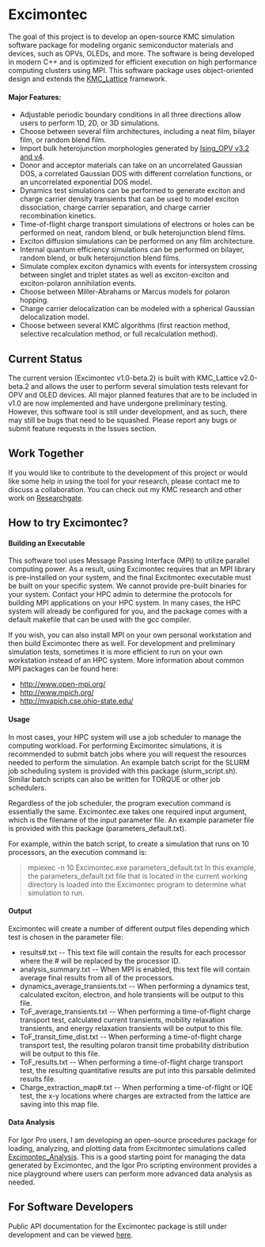 # Excimontec
The goal of this project is to develop an open-source KMC simulation software package for modeling organic semiconductor materials and devices, such as OPVs, OLEDs, and more. 
The software is being developed in modern C++ and is optimized for efficient execution on high performance computing clusters using MPI. 
This software package uses object-oriented design and extends the [KMC_Lattice](https://github.com/MikeHeiber/KMC_Lattice) framework.

#### Major Features:
- Adjustable periodic boundary conditions in all three directions allow users to perform 1D, 2D, or 3D simulations.
- Choose between several film architectures, including a neat film, bilayer film, or random blend film.
- Import bulk heterojunction morphologies generated by [Ising_OPV v3.2 and v4](https://github.com/MikeHeiber/Ising_OPV).
- Donor and acceptor materials can take on an uncorrelated Gaussian DOS, a correlated Gaussian DOS with different correlation functions, or an uncorrelated exponential DOS model.
- Dynamics test simulations can be performed to generate exciton and charge carrier density transients that can be used to model exciton dissociation, charge carrier separation, and charge carrier recombination kinetics.
- Time-of-flight charge transport simulations of electrons or holes can be performed on neat, random blend, or bulk heterojunction blend films.
- Exciton diffusion simulations can be performed on any film architecture.
- Internal quantum efficiency simulations can be performed on bilayer, random blend, or bulk heterojunction blend films.
- Simulate complex exciton dynamics with events for intersystem crossing between singlet and triplet states as well as exciton-exciton and exciton-polaron annihilation events.
- Choose between Miller-Abrahams or Marcus models for polaron hopping.
- Charge carrier delocalization can be modeled with a spherical Gaussian delocalization model.
- Choose between several KMC algorithms (first reaction method, selective recalculation method, or full recalculation method).

## Current Status
The current version (Excimontec v1.0-beta.2) is built with KMC_Lattice v2.0-beta.2 and allows the user to perform several simulation tests relevant for OPV and OLED devices. 
All major planned features that are to be included in v1.0 are now implemented and have undergone preliminary testing. 
However, this software tool is still under development, and as such, there may still be bugs that need to be squashed. 
Please report any bugs or submit feature requests in the Issues section. 

## Work Together

If you would like to contribute to the development of this project or would like some help in using the tool for your research, please contact me to discuss a collaboration. 
You can check out my KMC research and other work on [Researchgate](https://www.researchgate.net/profile/Michael_Heiber).

## How to try Excimontec?

#### Building an Executable

This software tool uses Message Passing Interface (MPI) to utilize parallel computing power. 
As a result, using Excimontec requires that an MPI library is pre-installed on your system, and the final Excitmontec executable must be built on your specific system. 
We cannot provide pre-built binaries for your system. 
Contact your HPC admin to determine the protocols for building MPI applications on your HPC system. 
In many cases, the HPC system will already be configured for you, and the package comes with a default makefile that can be used with the gcc compiler. 

If you wish, you can also install MPI on your own personal workstation and then build Excimontec there as well. For development and preliminary simulation tests, sometimes it is more efficient to run on your own workstation instead of an HPC system. More information about common MPI packages can be found here:
- http://www.open-mpi.org/
- http://www.mpich.org/
- http://mvapich.cse.ohio-state.edu/

#### Usage
In most cases, your HPC system will use a job scheduler to manage the computing workload. 
For performing Excimontec simulations, it is recommended to submit batch jobs where you will request the resources needed to perform the simulation. 
An example batch script for the SLURM job scheduling system is provided with this package (slurm_script.sh). 
Similar batch scripts can also be written for TORQUE or other job schedulers.

Regardless of the job scheduler, the program execution command is essentially the same. 
Excimontec.exe takes one required input argument, which is the filename of the input parameter file. 
An example parameter file is provided with this package (parameters_default.txt).

For example, within the batch script, to create a simulation that runs on 10 processors, an the execution command is:
>    mpiexec -n 10 Excimontec.exe parameters_default.txt
In this example, the parameters_default.txt file that is located in the current working directory is loaded into the Excimontec program to determine what simulation to run.

#### Output
Excimontec will create a number of different output files depending which test is chosen in the parameter file:
- results#.txt -- This text file will contain the results for each processor where the # will be replaced by the processor ID.
- analysis_summary.txt -- When MPI is enabled, this text file will contain average final results from all of the processors.
- dynamics_average_transients.txt -- When performing a dynamics test, calculated exciton, electron, and hole transients will be output to this file.
- ToF_average_transients.txt -- When performing a time-of-flight charge transport test, calculated current transients, mobility relaxation transients, and energy relaxation transients will be output to this file.
- ToF_transit_time_dist.txt -- When performing a time-of-flight charge transport test, the resulting polaron transit time probability distribution will be output to this file.
- ToF_results.txt -- When performing a time-of-flight charge transport test, the resulting quantitative results are put into this parsable delimited results file.
- Charge_extraction_map#.txt -- When performing a time-of-flight or IQE test, the x-y locations where charges are extracted from the lattice are saving into this map file.

#### Data Analysis
For Igor Pro users, I am developing an open-source procedures package for loading, analyzing, and plotting data from Excitmontec simulations called [Excimontec_Analysis](https://github.com/MikeHeiber/Excimontec_Analysis). 
This is a good starting point for managing the data generated by Excimontec, and the Igor Pro scripting environment provides a nice playground where users can perform more advanced data analysis as needed.

## For Software Developers
Public API documentation for the Excimontec package is still under development and can be viewed [here](https://mikeheiber.github.io/Excimontec/).

